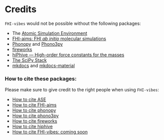 # Credits

`FHI-vibes` would not be possible without the following packages:

- The [Atomic Simulation Environment](https://wiki.fysik.dtu.dk/ase/)
- [FHI-aims: FHI _ab initio_ molecular simulations](https://aimsclub.fhi-berlin.mpg.de/)
- [Phonopy](https://atztogo.github.io/phonopy/) and [Phono3py](https://atztogo.github.io/phono3py/)
- [fireworks](https://materialsproject.github.io/fireworks/#)
- [hiPhive — High-order force constants for the masses](https://hiphive.materialsmodeling.org/index.html)
- [The SciPy  Stack](https://www.scipy.org/)
- [mkdocs](https://www.mkdocs.org/) and [mkdocs-material](https://squidfunk.github.io/mkdocs-material/)

### How to cite these packages:

Please make sure to give credit to the right people when using `FHI-vibes`:

- [How to cite ASE](https://wiki.fysik.dtu.dk/ase/faq.html#how-should-i-cite-ase)
- [How to cite FHI-aims](https://aimsclub.fhi-berlin.mpg.de/aims_publications.php)
- [How to cite phonopy](https://phonopy.github.io/phonopy/citation.html)
- [How to cite phono3py](https://phonopy.github.io/phono3py/citation.html)
- [How to cite fireworks](https://materialsproject.github.io/fireworks/#citing-fireworks)
- [How to cite hiphive](https://hiphive.materialsmodeling.org/credits.html)
- [How to cite FHI-vibes: coming soon]()